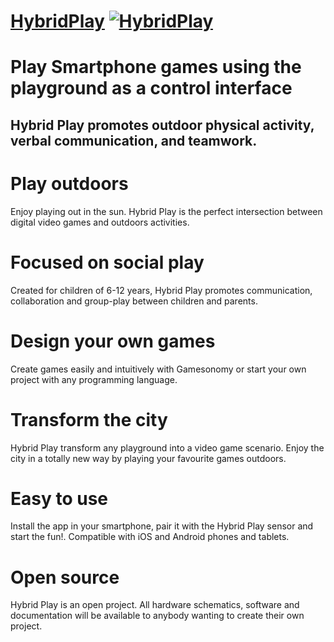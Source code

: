 # [HybridPlay](http://www.hybridplay.com/) [![HybridPlay](http://www.hybridplay.com/wp-content/uploads/2014/10/HybridLogo2.png)](http://www.hybridplay.com)

# Play Smartphone games using the playground as a control interface

## Hybrid Play promotes outdoor physical activity, verbal communication, and teamwork.


# Play outdoors
Enjoy playing out in the sun. Hybrid Play is the perfect intersection between digital video games and outdoors activities.

# Focused on social play
Created for children of 6-12 years, Hybrid Play promotes communication, collaboration and group-play between children and parents.

# Design your own games
Create games easily and intuitively with Gamesonomy or start your own project with any programming language.

# Transform the city
Hybrid Play transform any playground into a video game scenario. Enjoy the city in a totally new way by playing your favourite games outdoors.

# Easy to use
Install the app in your smartphone, pair it with the Hybrid Play sensor and start the fun!. Compatible with iOS and Android phones and tablets.

# Open source
Hybrid Play is an open project. All hardware schematics, software and documentation will be available to anybody wanting to create their own project.